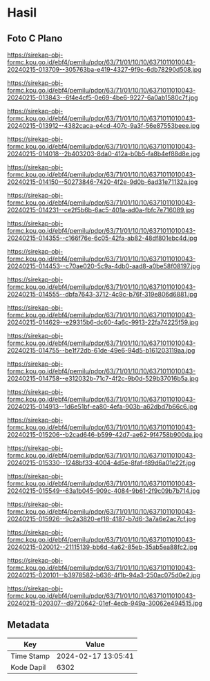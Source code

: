 # Hasil

## Foto C Plano

https://sirekap-obj-formc.kpu.go.id/ebf4/pemilu/pdpr/63/71/01/10/10/6371011010043-20240215-013709--305763ba-e419-4327-9f9c-6db78290d508.jpg

https://sirekap-obj-formc.kpu.go.id/ebf4/pemilu/pdpr/63/71/01/10/10/6371011010043-20240215-013843--6f4e4cf5-0e69-4be6-9227-6a0ab1580c7f.jpg

https://sirekap-obj-formc.kpu.go.id/ebf4/pemilu/pdpr/63/71/01/10/10/6371011010043-20240215-013912--4382caca-e4cd-407c-9a3f-56e87553beee.jpg

https://sirekap-obj-formc.kpu.go.id/ebf4/pemilu/pdpr/63/71/01/10/10/6371011010043-20240215-014018--2b403203-8da0-412a-b0b5-fa8b4ef88d8e.jpg

https://sirekap-obj-formc.kpu.go.id/ebf4/pemilu/pdpr/63/71/01/10/10/6371011010043-20240215-014150--50273846-7420-4f2e-9d0b-6ad31e71132a.jpg

https://sirekap-obj-formc.kpu.go.id/ebf4/pemilu/pdpr/63/71/01/10/10/6371011010043-20240215-014231--ce2f5b6b-6ac5-401a-ad0a-fbfc7e716089.jpg

https://sirekap-obj-formc.kpu.go.id/ebf4/pemilu/pdpr/63/71/01/10/10/6371011010043-20240215-014355--c166f76e-6c05-42fa-ab82-48df801ebc4d.jpg

https://sirekap-obj-formc.kpu.go.id/ebf4/pemilu/pdpr/63/71/01/10/10/6371011010043-20240215-014453--c70ae020-5c9a-4db0-aad8-a0be58f08197.jpg

https://sirekap-obj-formc.kpu.go.id/ebf4/pemilu/pdpr/63/71/01/10/10/6371011010043-20240215-014555--dbfa7643-3712-4c9c-b76f-319e806d6881.jpg

https://sirekap-obj-formc.kpu.go.id/ebf4/pemilu/pdpr/63/71/01/10/10/6371011010043-20240215-014629--e29315b6-dc60-4a6c-9913-22fa74225f59.jpg

https://sirekap-obj-formc.kpu.go.id/ebf4/pemilu/pdpr/63/71/01/10/10/6371011010043-20240215-014755--be1f72db-61de-49e6-94d5-b161203119aa.jpg

https://sirekap-obj-formc.kpu.go.id/ebf4/pemilu/pdpr/63/71/01/10/10/6371011010043-20240215-014758--e312032b-71c7-4f2c-9b0d-529b37016b5a.jpg

https://sirekap-obj-formc.kpu.go.id/ebf4/pemilu/pdpr/63/71/01/10/10/6371011010043-20240215-014913--1d6e51bf-ea80-4efa-903b-a62dbd7b66c6.jpg

https://sirekap-obj-formc.kpu.go.id/ebf4/pemilu/pdpr/63/71/01/10/10/6371011010043-20240215-015206--b2cad646-b599-42d7-ae62-9f4758b900da.jpg

https://sirekap-obj-formc.kpu.go.id/ebf4/pemilu/pdpr/63/71/01/10/10/6371011010043-20240215-015330--1248bf33-4004-4d5e-8faf-f89d6a01e22f.jpg

https://sirekap-obj-formc.kpu.go.id/ebf4/pemilu/pdpr/63/71/01/10/10/6371011010043-20240215-015549--63a1b045-909c-4084-9b61-2f9c09b7b714.jpg

https://sirekap-obj-formc.kpu.go.id/ebf4/pemilu/pdpr/63/71/01/10/10/6371011010043-20240215-015926--9c2a3820-ef18-4187-b7d6-3a7a6e2ac7cf.jpg

https://sirekap-obj-formc.kpu.go.id/ebf4/pemilu/pdpr/63/71/01/10/10/6371011010043-20240215-020012--21115139-bb6d-4a62-85eb-35ab5ea88fc2.jpg

https://sirekap-obj-formc.kpu.go.id/ebf4/pemilu/pdpr/63/71/01/10/10/6371011010043-20240215-020101--b3978582-b636-4f1b-94a3-250ac075d0e2.jpg

https://sirekap-obj-formc.kpu.go.id/ebf4/pemilu/pdpr/63/71/01/10/10/6371011010043-20240215-020307--d9720642-01ef-4ecb-949a-30062e494515.jpg


## Metadata

| Key        | Value               |
| ---------- | ------------------- |
| Time Stamp | 2024-02-17 13:05:41 |
| Kode Dapil | 6302                |



